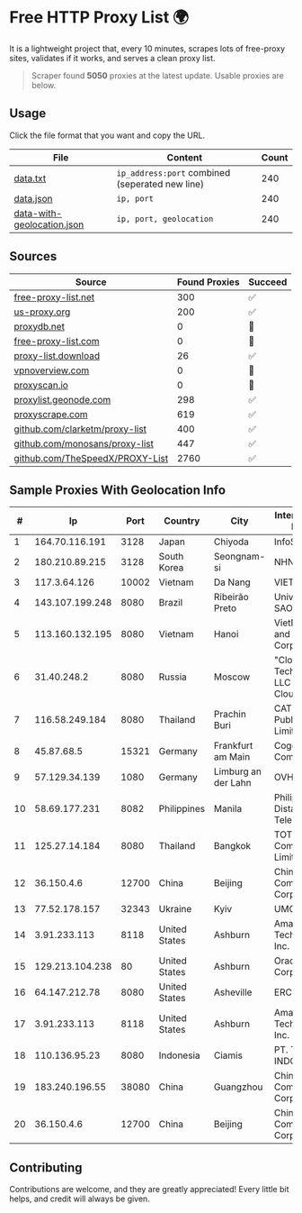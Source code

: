 
# Free HTTP Proxy List 🌍

It is a lightweight project that, every 10 minutes, scrapes lots of free-proxy sites, validates if it works, and serves a clean proxy list.


> Scraper found **5050** proxies at the latest update. Usable proxies are below.

## Usage

Click the file format that you want and copy the URL.


|File|Content|Count|
|----|-------|-----|
|[data.txt](https://raw.githubusercontent.com/themiralay/Proxy-List-World/master/data.txt)|`ip_address:port` combined (seperated new line)|240|
|[data.json](https://raw.githubusercontent.com/themiralay/Proxy-List-World/master/data.json)|`ip, port`|240|
|[data-with-geolocation.json](https://raw.githubusercontent.com/themiralay/Proxy-List-World/master/data-with-geolocation.json)|`ip, port, geolocation`|240|

## Sources

|Source|Found Proxies|Succeed|
|------|-------------|-------|
|[free-proxy-list.net](https://free-proxy-list.net)|300|✅|
|[us-proxy.org](https://www.us-proxy.org)|200|✅|
|[proxydb.net](http://proxydb.net)|0|🚫|
|[free-proxy-list.com](https://free-proxy-list.com/?page=&port=&type%5B%5D=http&type%5B%5D=https&up_time=0&search=Search)|0|🚫|
|[proxy-list.download](https://www.proxy-list.download/HTTP)|26|✅|
|[vpnoverview.com](https://vpnoverview.com/privacy/anonymous-browsing/free-proxy-servers)|0|🚫|
|[proxyscan.io](https://www.proxyscan.io)|0|🚫|
|[proxylist.geonode.com](https://proxylist.geonode.com/api/proxy-list?limit=300&page=1&sort_by=lastChecked&sort_type=desc&protocols=http,https)|298|✅|
|[proxyscrape.com](https://api.proxyscrape.com/v2/?request=displayproxies&protocol=http&timeout=10000&country=all&ssl=all&anonymity=all)|619|✅|
|[github.com/clarketm/proxy-list](https://raw.githubusercontent.com/clarketm/proxy-list/master/proxy-list-raw.txt)|400|✅|
|[github.com/monosans/proxy-list](https://raw.githubusercontent.com/monosans/proxy-list/main/proxies/http.txt)|447|✅|
|[github.com/TheSpeedX/PROXY-List](https://raw.githubusercontent.com/TheSpeedX/PROXY-List/master/http.txt)|2760|✅|


## Sample Proxies With Geolocation Info

|#|Ip|Port|Country|City|Internet Service Provider|
|-|--|----|-------|----|-------------------------|
|1|164.70.116.191|3128|Japan|Chiyoda|InfoSphere|
|2|180.210.89.215|3128|South Korea|Seongnam-si|NHNCLOUD|
|3|117.3.64.126|10002|Vietnam|Da Nang|VIETTEL|
|4|143.107.199.248|8080|Brazil|Ribeirão Preto|Universidade De SAO Paulo|
|5|113.160.132.195|8080|Vietnam|Hanoi|VietNam Post and Telecom Corporation|
|6|31.40.248.2|8080|Russia|Moscow|"Cloud Technologies" LLC trading as Cloud.ru|
|7|116.58.249.184|8080|Thailand|Prachin Buri|CAT Telecom Public Company Limited|
|8|45.87.68.5|15321|Germany|Frankfurt am Main|Cogent Communications|
|9|57.129.34.139|1080|Germany|Limburg an der Lahn|OVH SAS|
|10|58.69.177.231|8082|Philippines|Manila|Philippine Long Distance Telephone Co.|
|11|125.27.14.184|8080|Thailand|Bangkok|TOT Public Company Limited|
|12|36.150.4.6|12700|China|Beijing|China Mobile Communications Corporation|
|13|77.52.178.157|32343|Ukraine|Kyiv|UMC|
|14|3.91.233.113|8118|United States|Ashburn|Amazon Technologies Inc.|
|15|129.213.104.238|80|United States|Ashburn|Oracle Corporation|
|16|64.147.212.78|8080|United States|Asheville|ERC Broadband|
|17|3.91.233.113|8118|United States|Ashburn|Amazon Technologies Inc.|
|18|110.136.95.23|8080|Indonesia|Ciamis|PT. TELKOM INDONESIA|
|19|183.240.196.55|38080|China|Guangzhou|China Mobile Communications Corporation|
|20|36.150.4.6|12700|China|Beijing|China Mobile Communications Corporation|



## Contributing

Contributions are welcome, and they are greatly appreciated! Every
little bit helps, and credit will always be given.

